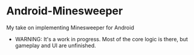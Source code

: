 # Android-Minesweeper
My take on implementing Minesweeper for Android

* WARNING: It's a work in progress. Most of the core logic is there, but gameplay and UI are unfinished.
